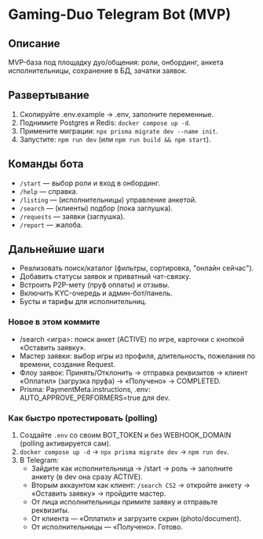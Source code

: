 # Gaming-Duo Telegram Bot (MVP)

## Описание
MVP-база под площадку дуо/общения: роли, онбординг, анкета исполнительницы, сохранение в БД, зачатки заявок.

## Развертывание
1. Скопируйте .env.example → .env, заполните переменные.
2. Поднимите Postgres и Redis: `docker compose up -d`.
3. Примените миграции: `npx prisma migrate dev --name init`.
4. Запустите: `npm run dev` (или `npm run build && npm start`).

## Команды бота
- `/start` — выбор роли и вход в онбординг.
- `/help` — справка.
- `/listing` — (исполнительницы) управление анкетой.
- `/search` — (клиенты) подбор (пока заглушка).
- `/requests` — заявки (заглушка).
- `/report` — жалоба.

## Дальнейшие шаги
- Реализовать поиск/каталог (фильтры, сортировка, "онлайн сейчас").
- Добавить статусы заявок и приватный чат-связку.
- Встроить P2P-мету (пруф оплаты) и отзывы.
- Включить KYC-очередь и админ-бот/панель.
- Бусты и тарифы для исполнительниц.

### Новое в этом коммите
- /search <игра>: поиск анкет (ACTIVE) по игре, карточки с кнопкой «Оставить заявку».
- Мастер заявки: выбор игры из профиля, длительность, пожелания по времени, создание Request.
- Флоу заявок: Принять/Отклонить → отправка реквизитов → клиент «Оплатил» (загрузка пруфа) → «Получено» → COMPLETED.
- Prisma: PaymentMeta.instructions, .env: AUTO_APPROVE_PERFORMERS=true для dev.

### Как быстро протестировать (polling)
1. Создайте `.env` со своим BOT_TOKEN и без WEBHOOK_DOMAIN (polling активируется сам).
2. `docker compose up -d` → `npx prisma migrate dev` → `npm run dev`.
3. В Telegram:
   - Зайдите как исполнительница → /start → роль → заполните анкету (в dev она сразу ACTIVE).
   - Вторым аккаунтом как клиент: `/search CS2` → откройте анкету → «Оставить заявку» → пройдите мастер.
   - От лица исполнительницы примите заявку и отправьте реквизиты.
   - От клиента — «Оплатил» и загрузите скрин (photo/document).
   - От исполнительницы — «Получено». Готово.
